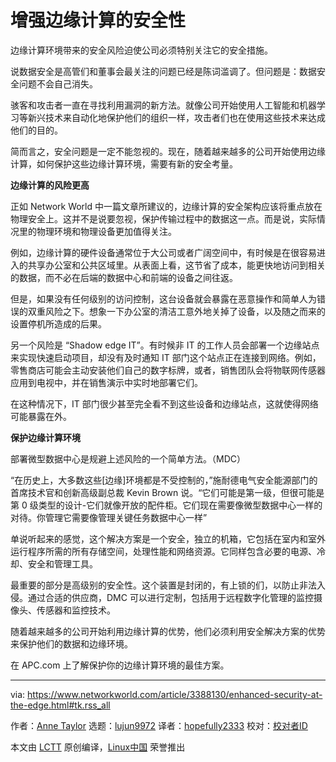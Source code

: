 [#]: collector: (lujun9972)
[#]: translator: (hopefully2333)
[#]: reviewer: ( )
[#]: publisher: ( )
[#]: url: ( )
[#]: subject: (Enhanced security at the edge)
[#]: via: (https://www.networkworld.com/article/3388130/enhanced-security-at-the-edge.html#tk.rss_all)
[#]: author: (Anne Taylor https://www.networkworld.com/author/Anne-Taylor/)

增强边缘计算的安全性
======
边缘计算环境带来的安全风险迫使公司必须特别关注它的安全措施。

说数据安全是高管们和董事会最关注的问题已经是陈词滥调了。但问题是：数据安全问题不会自己消失。

骇客和攻击者一直在寻找利用漏洞的新方法。就像公司开始使用人工智能和机器学习等新兴技术来自动化地保护他们的组织一样，攻击者们也在使用这些技术来达成他们的目的。

简而言之，安全问题是一定不能忽视的。现在，随着越来越多的公司开始使用边缘计算，如何保护这些边缘计算环境，需要有新的安全考量。

**边缘计算的风险更高**

正如 Network World 中一篇文章所建议的，边缘计算的安全架构应该将重点放在物理安全上。这并不是说要忽视，保护传输过程中的数据这一点。而是说，实际情况里的物理环境和物理设备更加值得关注。

例如，边缘计算的硬件设备通常位于大公司或者广阔空间中，有时候是在很容易进入的共享办公室和公共区域里。从表面上看，这节省了成本，能更快地访问到相关的数据，而不必在后端的数据中心和前端的设备之间往返。

但是，如果没有任何级别的访问控制，这台设备就会暴露在恶意操作和简单人为错误的双重风险之下。想象一下办公室的清洁工意外地关掉了设备，以及随之而来的设置停机所造成的后果。

另一个风险是 “Shadow edge IT”。有时候非 IT 的工作人员会部署一个边缘站点来实现快速启动项目，却没有及时通知 IT 部门这个站点正在连接到网络。例如，零售商店可能会主动安装他们自己的数字标牌，或者，销售团队会将物联网传感器应用到电视中，并在销售演示中实时地部署它们。

在这种情况下，IT 部门很少甚至完全看不到这些设备和边缘站点，这就使得网络可能暴露在外。

**保护边缘计算环境**

部署微型数据中心是规避上述风险的一个简单方法。（MDC）

“在历史上，大多数这些[边缘]环境都是不受控制的，”施耐德电气安全能源部门的首席技术官和创新高级副总裁 Kevin Brown 说。“它们可能是第一级，但很可能是第 0 级类型的设计-它们就像开放的配件柜。它们现在需要像微型数据中心一样的对待。你管理它需要像管理关键任务数据中心一样”

单说听起来的感觉，这个解决方案是一个安全，独立的机箱，它包括在室内和室外运行程序所需的所有存储空间，处理性能和网络资源。它同样包含必要的电源、冷却、安全和管理工具。

最重要的部分是高级别的安全性。这个装置是封闭的，有上锁的们，以防止非法入侵。通过合适的供应商，DMC 可以进行定制，包括用于远程数字化管理的监控摄像头、传感器和监控技术。

随着越来越多的公司开始利用边缘计算的优势，他们必须利用安全解决方案的优势来保护他们的数据和边缘环境。

在 APC.com 上了解保护你的边缘计算环境的最佳方案。

--------------------------------------------------------------------------------

via: https://www.networkworld.com/article/3388130/enhanced-security-at-the-edge.html#tk.rss_all

作者：[Anne Taylor][a]
选题：[lujun9972][b]
译者：[hopefully2333](https://github.com/hopefully2333)
校对：[校对者ID](https://github.com/校对者ID)

本文由 [LCTT](https://github.com/LCTT/TranslateProject) 原创编译，[Linux中国](https://linux.cn/) 荣誉推出

[a]: https://www.networkworld.com/author/Anne-Taylor/
[b]: https://github.com/lujun9972
[1]: https://images.idgesg.net/images/article/2019/04/istock-1091707448-100793312-large.jpg
[2]: https://www.csoonline.com/article/3250144/6-ways-hackers-will-use-machine-learning-to-launch-attacks.html
[3]: https://www.marketwatch.com/press-release/edge-computing-market-2018-global-analysis-opportunities-and-forecast-to-2023-2018-08-20
[4]: https://www.networkworld.com/article/3224893/what-is-edge-computing-and-how-it-s-changing-the-network.html
[5]: https://www.youtube.com/watch?v=1NLk1cXEukQ
[6]: https://www.apc.com/us/en/solutions/business-solutions/edge-computing.jsp
